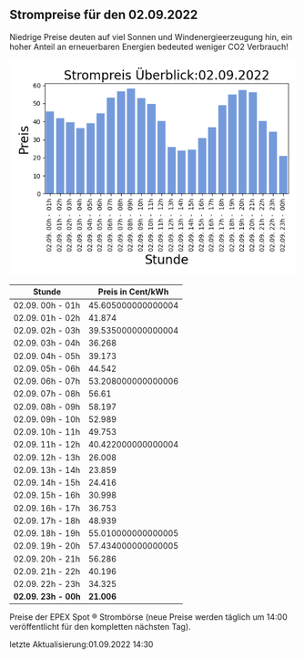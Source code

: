 
## Strompreise für den 02.09.2022

Niedrige Preise deuten auf viel Sonnen und Windenergieerzeugung hin, ein hoher Anteil an erneuerbaren Energien bedeuted weniger CO2 Verbrauch!

![Strompreis übersicht](imgs/strompreis_uebersicht.png)

| Stunde | Preis in Cent/kWh |
|---|---|
| 02.09. 00h -  01h | 45.605000000000004 | 
| 02.09. 01h -  02h | 41.874 | 
| 02.09. 02h -  03h | 39.535000000000004 | 
| 02.09. 03h -  04h | 36.268 | 
| 02.09. 04h -  05h | 39.173 | 
| 02.09. 05h -  06h | 44.542 | 
| 02.09. 06h -  07h | 53.208000000000006 | 
| 02.09. 07h -  08h | 56.61 | 
| 02.09. 08h -  09h | 58.197 | 
| 02.09. 09h -  10h | 52.989 | 
| 02.09. 10h -  11h | 49.753 | 
| 02.09. 11h -  12h | 40.422000000000004 | 
| 02.09. 12h -  13h | 26.008 | 
| 02.09. 13h -  14h | 23.859 | 
| 02.09. 14h -  15h | 24.416 | 
| 02.09. 15h -  16h | 30.998 | 
| 02.09. 16h -  17h | 36.753 | 
| 02.09. 17h -  18h | 48.939 | 
| 02.09. 18h -  19h | 55.010000000000005 | 
| 02.09. 19h -  20h | 57.434000000000005 | 
| 02.09. 20h -  21h | 56.286 | 
| 02.09. 21h -  22h | 40.196 | 
| 02.09. 22h -  23h | 34.325 | 
| **02.09. 23h -  00h** | **21.006** | 

Preise der EPEX Spot ® Strombörse (neue Preise werden täglich um 14:00 veröffentlicht für den kompletten nächsten Tag).

letzte Aktualisierung:01.09.2022 14:30
